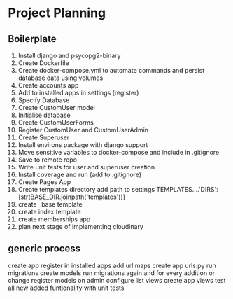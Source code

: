 # Project Planning

## Boilerplate

1. Install django and psycopg2-binary
2. Create Dockerfile
3. Create docker-compose.yml to automate commands and persist database data using volumes
4. Create accounts app
5. Add to installed apps in settings (register)
6. Specify Database
7. Create CustomUser model
8. Initialise database
9. Create CustomUserForms
10. Register CustomUser and CustomUserAdmin
11. Create Superuser
12. Install environs package with django support
13. Move sensitive variables to docker-compose and include in .gitignore
14. Save to remote repo
15. Write unit tests for user and superuser creation
16. Install coverage and run (add to .gitignore)
17. Create Pages App
18. Create templates directory add path to settings TEMPLATES....'DIRS':[str(BASE_DIR.joinpath('templates'))]
19. create \_base template
20. create index template
21. create memberships app
22. plan next stage of implementing cloudinary

## generic process

create app
register in installed apps
add url maps
create app urls.py
run migrations
create models
run migrations again and for every addition or change
register models on admin
configure list views
create app views
test all new added funtionality with unit tests
